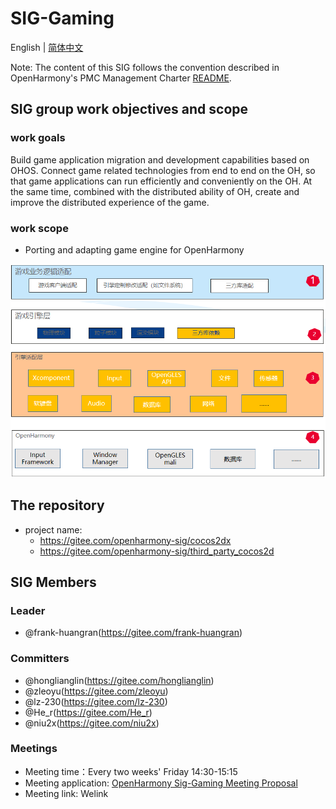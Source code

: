 # SIG-Gaming
English | [简体中文](./sig_gaming_cn.md)

Note: The content of this SIG follows the convention described in OpenHarmony's PMC Management Charter [README](/zh/pmc.md).

## SIG group work objectives and scope

### work goals
Build game application migration and development capabilities based on OHOS. Connect game related technologies from end to end on the OH, so that game applications can run efficiently and conveniently on the OH. At the same time, combined with the distributed ability of OH, create and improve the distributed experience of the game.

### work scope
- Porting and adapting game engine for OpenHarmony

![OpenHarmony文档概览](figures/gaming_overview.png)

## The repository 
- project name:
  - https://gitee.com/openharmony-sig/cocos2dx
  - https://gitee.com/openharmony-sig/third_party_cocos2d

## SIG Members

### Leader
- @frank-huangran(https://gitee.com/frank-huangran)

### Committers
- @honglianglin(https://gitee.com/honglianglin)
- @zleoyu(https://gitee.com/zleoyu)
- @lz-230(https://gitee.com/lz-230)
- @He_r(https://gitee.com/He_r)
- @niu2x(https://gitee.com/niu2x)

### Meetings
 - Meeting time：Every two weeks' Friday 14:30-15:15
 - Meeting application: [OpenHarmony Sig-Gaming Meeting Proposal](https://shimo.im/file-invite/6LUJkovmJuABaTcW8v8a9TpZAl9d6/)
 - Meeting link: Welink
